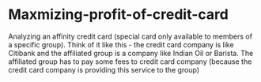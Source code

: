 # Maxmizing-profit-of-credit-card
Analyzing an affinity credit card (special card only available to members of a specific group). Think of it like this - the credit card company is like Citibank and the affiliated group is a company like Indian Oil or Barista. The affiliated group has to pay some fees to credit card company (because the credit card company is providing this service to the group)
